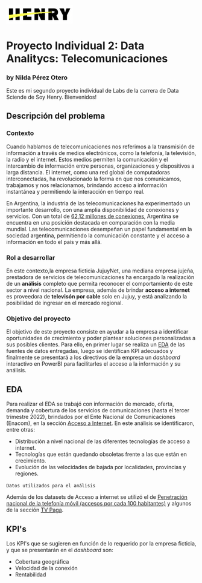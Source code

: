 <p align=left><img src=src\logo.png width="35%">

# **Proyecto Individual 2:** Data Analitycs: Telecomunicaciones
### by Nilda Pérez Otero

Este es mi segundo proyecto individual de Labs de la carrera de Data Sciende de Soy Henry. Bienvenidos! 

## **Descripción del problema**


### **Contexto**

Cuando hablamos de telecomunicaciones nos referimos a la transmisión de información a través de medios electrónicos, como la telefonía, la televisión, la radio y el internet. Estos medios permiten la comunicación y el intercambio de información entre personas, organizaciones y dispositivos a larga distancia. El internet, como una red global de computadoras interconectadas, ha revolucionado la forma en que nos comunicamos, trabajamos y nos relacionamos, brindando acceso a información instantánea y permitiendo la interacción en tiempo real.

En Argentina, la industria de las telecomunicaciones ha experimentado un importante desarrollo, con una amplia disponibilidad de conexiones y servicios. Con un total de [62,12 millones de conexiones](https://www.datosmundial.com/america/argentina/telecomunicacion.php), Argentina se encuentra en una posición destacada en comparación con la media mundial. Las telecomunicaciones desempeñan un papel fundamental en la sociedad argentina, permitiendo la comunicación constante y el acceso a información en todo el país y más allá.

 
### **Rol a desarrollar**

En este contexto,la empresa ficticia JujuyNet, una mediana empresa jujeña, prestadora de servicios de telecomunicaciones ha encargado la realización de un **análisis** completo que permita reconocer el comportamiento de este sector a nivel nacional. La empresa, además de brindar **acceso a internet** es proveedora de **televisón por cable** solo en Jujuy, y está analizando la posibilidad de ingresar en el mercado regional.

### **Objetivo del proyecto**

El objetivo de este proyecto consiste en ayudar a la empresa a identificar oportunidades de crecimiento y poder plantear soluciones personalizadas a sus posibles clientes.
Para ello, en primer lugar se realiza un [EDA](PI02_EDA.ipynb) de las fuentes de datos entregadas, luego se identifican KPI adecuados y finalmente se presentará a los directivos de la empresa un *dashboard* interactivo en PowerBI para facilitarles el acceso a la información y su análisis.

## **EDA**

Para realizar el EDA se trabajó con información de mercado, oferta, demanda y cobertura de los servicios de comunicaciones (hasta el tercer trimestre 2022), brindados por el Ente Nacional de Comunicaciones (Enacom), en la sección [Acceso a Internet](https://datosabiertos.enacom.gob.ar/dashboards/20000/acceso-a-internet/).
En este análisis se identificaron, entre otras:

* Distribución a nivel nacional de las diferentes tecnologías de acceso a internet.
* Tecnologías que están quedando obsoletas frente a las que están en crecimiento.
* Evolución de las velocidades de bajada por localidades, provincias y regiones.

`Datos utilizados para el análisis`

Además de los datasets de Acceso a internet se utilizó el de [Penetración nacional de la telefonía móvil (accesos por cada 100 habitantes)](https://datosabiertos.enacom.gob.ar/visualizations/29940/penetracion-nacional-de-la-telefonia-movil-accesos-por-cada-100-habitantes/) y algunos de la sección [TV Paga](https://datosabiertos.enacom.gob.ar/dashboards/20002/television-por-suscripcion-y-satelital/).

## **KPI's** 

Los KPI's que se sugieren en función de lo requerido por la empresa ficticia, y que se presentarán en el *dashboard* son:

* Cobertura geográfica
* Velocidad de la conexión
* Rentabilidad